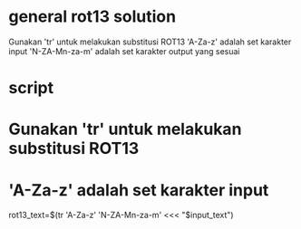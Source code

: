 # general rot13 solution
Gunakan 'tr' untuk melakukan substitusi ROT13
'A-Za-z' adalah set karakter input
'N-ZA-Mn-za-m' adalah set karakter output yang sesuai

# script
# Gunakan 'tr' untuk melakukan substitusi ROT13
# 'A-Za-z' adalah set karakter input
rot13_text=$(tr 'A-Za-z' 'N-ZA-Mn-za-m' <<< "$input_text")
